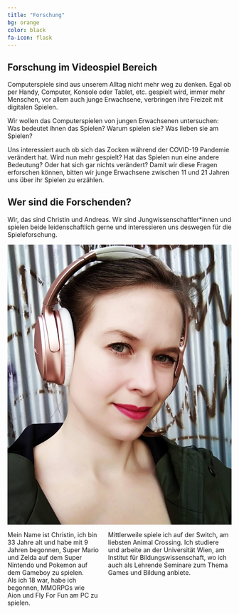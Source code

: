 ```yaml
---
title: "Forschung"
bg: orange
color: black
fa-icon: flask
---
```


## Forschung im Videospiel Bereich

Computerspiele sind aus unserem Alltag nicht mehr weg zu denken. Egal ob per Handy, Computer, Konsole oder Tablet, etc. gespielt wird, immer mehr Menschen, vor allem auch junge Erwachsene, verbringen ihre Freizeit mit digitalen Spielen.

Wir wollen das Computerspielen von jungen Erwachsenen untersuchen: Was bedeutet ihnen das Spielen? Warum spielen sie? Was lieben sie am Spielen?

Uns interessiert auch ob sich das Zocken während der COVID-19 Pandemie verändert hat. Wird nun mehr gespielt? Hat das Spielen nun eine andere Bedeutung? Oder hat sich gar nichts verändert?
Damit wir diese Fragen erforschen können, bitten wir junge Erwachsene zwischen 11 und 21 Jahren uns über ihr Spielen zu erzählen.

## Wer sind die Forschenden?

Wir, das sind Christin und Andreas. Wir sind Jungwissenschaftler*innen und spielen beide leidenschaftlich gerne und interessieren uns deswegen für die Spieleforschung.

<div class="row">
    <div class="four columns">
        <img class="u-max-full-width" src="img/christin.jpg">
    </div>
    <div class="eight columns">
        <p>
            Mein Name ist Christin, ich bin 33 Jahre alt und habe mit 9 Jahren begonnen, Super Mario und Zelda auf dem Super Nintendo und Pokemon auf dem Gameboy zu spielen.<br />
            Als ich 18 war, habe ich begonnen, MMORPGs wie Aion und Fly For Fun am PC zu spielen.
        </p>
        <p>
            Mittlerweile spiele ich auf der Switch, am liebsten Animal Crossing. Ich studiere und arbeite an der Universität Wien, am Institut für Bildungswissenschaft, wo ich auch als Lehrende Seminare zum Thema Games und Bildung anbiete.
        </p>
    </div>
</div>

<!--
<div class="row">
    <div class="eight columns">
        <p>
            Mein Name ist Andreas
        </p>
        <p>
        </p>
    </div>
    <div class="four columns">
        <img class="u-max-full-width" src="img/andreas.jpg">
    </div>
</div>
-->
